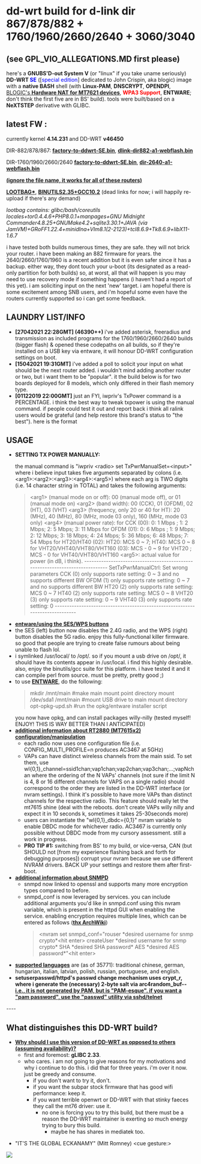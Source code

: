 # dd-wrt build for d-link dir 867/878/882 + 1760/1960/2660/2640 + 3060/3040

(see GPL_VIO_ALLEGATIONS.MD first please)
----------
here's a <b>GNUBS'D-out System V</b> (or "linux" if you take uname seriously) <b>DD-WRT <span style="color:blue">SE</span></b> ([<span style="color:blue">special edition</span>] dedicated to John Crispin, aka blogic) image with a <b>native BASH</b> shell (with <b>Linux-PAM</b>, <b>DNSCRYPT</b>, <b>OPENDPI</b>, <a href="https://github.com/openwrt/openwrt/commit/424a9ae128bd2045cd4bfd6e3229f2529d150a25">BLOGIC's <b>Hardware NAT for MT7621 devices</b></a>, <b><span style="color:red">WPA3 Support</span></b>, <b>ENTWARE</b>; don't think the first five are in BS' build). tools were built/based on a <b>NeXTSTEP</b> derivative with GLIBC.


latest FW :
-------------
currently kernel <b>4.14.231</b> and DD-WRT <b>v46450</b>

DIR-882/878/867:
<u><b><a href="https://www.sendspace.com/file/xre67m">factory-to-ddwrt-SE.bin</a></b></u>, <u><b><a href="https://www.sendspace.com/file/e4nomk">dlink-dir882-a1-webflash.bin</a></b></u>

DIR-1760/1960/2660/2640
<b><u><a href="https://www.sendspace.com/file/gp12hv">factory-to-ddwrt-SE.bin</a></u></b>, <u><b><a href="https://www.sendspace.com/file/4wzg1c">dir-2640-a1-webflash.bin</a>

 (ignore the file name, it works for all of these routers)
 
<a href="https://www.sendspace.com/file/doyuy1">LOOTBAG*</a></b></u>, <u><b><a href="https://www.sendspace.com/file/mxksfk">BINUTILS2.35+GCC10.2</a></b></u> (dead links for now; i will happily re-upload if there's any demand)

<b>*</b> lootbag contains: glibc/bash/coreutils locales+tor0.4.4.6+PHP8.0.1+manpages+GNU Midnight Commander4.8.25+GNUMake4.2+sqlite3.30.1+JAVA (via JamVM)+GRoFF1.22.4+minidlna+VIm8.1(2-2123)+tcl8.6.9+Tk8.6.9+libX11-1.6.7*

i have tested both builds numerous times, they are safe. they will not brick your router. i have been making an 882 firmware for years. the 2640/2660/1760/1960 is a recent addition but it is even safer since it has a backup. either way, they dont touch your u-boot (its designated as a read-only partition for both builds) so, at worst, all that will happen is you may need to use recovery mode if something happens (i haven't had a report of this yet). i am soliciting input on the next 'new' target. i am hopeful there is some excitement among SNB users, and i'm hopeful some even have the routers currently supported so i can get some feedback.

LAUNDRY LIST/INFO
-----------
<ul>
<li><b>&#91;27042021 22:28GMT&#93; (46390++) </b>i've added asterisk, freeradius and transmission as included programs for the 1760/1960/2660/2640 builds (bigger flash) & opened these codepaths on all builds, so if they're installed on a USB key via entware, it will honour DD-WRT configuration settings on boot.
</li>
 <li><b>&#91;15042021 19:31GMT&#93;</b> i've added a poll to solicit your input on what should be the next router added. i wouldn't mind adding another router or two, but i want them to be "popular". it the build below is for two boards deployed for 8 models, which only differed in their flash memory type.
</li>
 <li><b>&#91;01122019 22:00GMT&#93;</b> just an FYI, iwpriv's TxPower command is a PERCENTAGE. i think the best way to tweak txpower is using the manual command. if people could test it out and report back i think all ralink users would be grateful (and help restore this brand's status to "the best"). here is the format
</ul>

USAGE
--------------
<ul>
 <li><b>SETTING TX POWER MANUALLY:</b>
  
the manual command is "iwpriv &lt;radio&gt; set TxPwrManualSet=&lt;input&gt;" where i believe input takes five arguments separated by colons (i.e. &lt;arg1&gt;:&lt;arg2&gt;:&lt;arg3&gt;:&lt;arg4&gt;:&lt;arg5&gt;) where each arg is TWO digits (i.e. 14 character string in TOTAL) and takes the following arguments:

<blockquote>
&lt;arg1&gt; (manual mode on or off): 00 (manual mode off), or 01 (manual mode on)
&lt;arg2&gt; (band width): 00 (CCK), 01 (OFDM), 02 (HT), 03 (VHT)
&lt;arg3&gt; (frequency, only 20 or 40 for HT): 20 (MHz), 40 (MHz), 80 (MHz, mode 03 only), 160 (MHz, mode 03 only)
&lt;arg4&gt; (manual power rate):
for CCK (00): 0: 1 Mbps ; 1: 2 Mbps; 2: 5 Mbps; 3: 11 Mbps
for OFDM (01): 0: 6 Mbps ; 1: 9 Mbps; 2: 12 Mbps; 3: 18 Mbps; 4: 24 Mbps; 5: 36 Mbps; 6: 48 Mbps; 7: 54 Mbps
for HT20/HT40 (02): HT20: MCS 0 ~ 7; HT40: MCS 0 ~ 8
for VHT20/VHT40/VHT80/VHT160 (03): MCS - 0 ~ 9 for VHT20 ; MCS - 0 for VHT40/VHT80/VHT160
&lt;arg5&gt;: actual value for power (in dB, i think).
-----------------------------------------------------------------------------
SetTxPwrManualCtrl: Set wrong parameters
CCK (0) only supports rate setting: 0 ~ 3 and no supports different BW
OFDM (1) only supports rate setting: 0 ~ 7 and no supports different BW
HT20 (2) only supports rate setting: MCS 0 ~ 7
HT40 (2) only supports rate setting: MCS 0 ~ 8
VHT20 (3) only supports rate setting: 0 ~ 9
VHT40 (3) only supports rate setting: 0
-----------------------------------------------------------------------------
</blockquote>
</li>

<li><u><b>entware/using the SES/WPS buttons</b></u>
</li><li>the SES (left) button now disables the 2.4G radio, and the WPS (right) button disables the 5G radio. enjoy this fully-functional killer firmware. so good that people are trying to create false rumours about being unable to flash lol.
</li><li>i symlinked /usr/local/ to /opt/. so if you mount a usb drive on /opt/, it should have its contents appear in /usr/local. i find this highly desirable. also, enjoy the binutils/gcc suite for this platform. i have tested it and it can compile perl from source. must be pretty, pretty good ;)
</li><li>to use <u><b>ENTWARE</b></u>, do the following:
<blockquote>
mkdir /mnt/main #make main mount point directory
mount /dev/sda1 /mnt/main #mount USB drive to main mount directory
opt-opkg-upd.sh #run the opkg/entware installer script
</blockquote>
you now have opkg, and can install packages willy-nilly (tested myself! ENJOY! THIS IS WAY BETTER THAN I ANTICIPATED)
</li><li><u><b>additional information about RT2880 (MT7615x2) configuration/manipulation</b></u>
<ul>
<li> each radio now uses one configuration file (i.e. CONFIG_MULTI_PROFILE=n produces AC3467 at 5GHz)
</li><li>VAPs can have distinct wireless channels from the main ssid. To set them, use wl{0,1}_channel=ssid1chan;vap1chan;vap2chan;vap3chan;...;vapNchan where the ordering of the N VAPs' channels (not sure if the limit N is 4, 8 or 16 different channels for VAPS on a single radio) should correspond to the order they are listed in the DD-WRT interface (or nvram settings). I think it's possible to have more VAPs than distinct channels for the respective radio. This feature should really let the mt7615 shine (deal with the reboots. don't create VAPs willy nilly and expect it in 10 seconds k, sometimes it takes 25-30seconds more)
</li><li>users can instantiate the "wl{0,1}_dbdc={0,1}" nvram variable to enable DBDC mode for whichever radio. AC3467 is currently only possible without DBDC mode from my cursory assessment. still a work in progress.
</li><li><b>PRO TIP #1:</b> switching from BS' to my build, or vice-versa, CAN (but SHOULD not &#91;from my experience flashing back and forth for debugging purposes&#93;) corrupt your nvram because we use different NVRAM drivers. BACK UP your settings and restore them after first-boot.
</li></ul>
</li><li><u><b> additional information about SNMPD </b></u>
<ul>
<li>snmpd now linked to openssl and supports many more encryption types compared to before.
</li><li>snmpd_conf is now leveraged by services. you can include additional arguments you'd like in snmpd.conf using this nvram variable, which is present in the httpd GUI when enabling the service. enabling encryption requires multiple lines, which can be entered as follows (<b><a href="https://wiki.archlinux.org/index.php/snmpd">thx ArchWiki</a></b>)
<blockquote>
&lt;nvram set snmpd_conf="rouser *desired username for snmp crypto*&lt;hit enter&gt;
createUser *desired username for snmp crypto* SHA *desired SHA password* AES *desired AES password*"&lt;hit enter&gt;
</blockquote>
</li></ul>
</li><li><u><b>supported languages</b></u> are (as of 35771): traditional chinese, german, hungarian, italian, latvian, polish, russian, portuguese, and english.
</li><li><b> setuserpasswd/httpd's passwd change mechanism uses crypt_r, where i generate the (necessary) 2-byte salt via arc4random_buf--<u>i.e., it is not generated by PAM, but is "PAM-esque". if you want a "pam password", use the "passwd" utility via sshd/telnet</u></b>
</li></ul>
----
<ul>
</ul>


What distinguishes this DD-WRT build?
----
<ul>
 <li><u><b>Why should I use this version of DD-WRT as opposed to others (assuming availability)?</b></u>
<ul>
<li>first and foremost: <b>gLIBC 2.33</b>.
</li>
<li> who cares. i am not going to give reasons for my motivations and why i continue to do this. i did that for three years. i'm over it now. just be greedy and consume.
 <ul>
  <li> if you don't want to try it, don't. </li>
  <li> if you want the subpar stock firmware that has good wifi performance: keep it. </li>
  <li> if you want terrible openwrt or DD-WRT with that stinky faeces they call the mt76 driver: use it.
   <ul><li>no one is forcing you to try this build, but there must be a reason the DD-WRT maintainer is exerting so much energy trying to bury this build. 
    <ul><li>maybe he has shares in mediatek too.</li></ul>
   </ul>
 </ul>
</li></ul>
</li></ul>

* "IT'S THE GLOBAL ECKANAMY" (Mitt Romney) &lt;cue gesture:&gt;
<img src="https://thumb9.shutterstock.com/display_pic_with_logo/401095/154882448/stock-photo-business-man-looks-exasperated-horizontal-154882448.jpg" />
